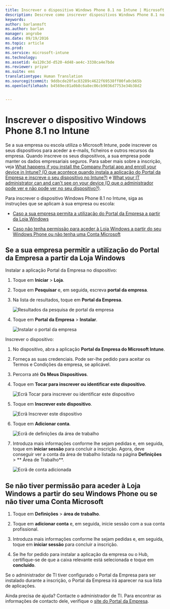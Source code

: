 ```yaml
---
title: Inscrever o dispositivo Windows Phone 8.1 no Intune | Microsoft Intune
description: Descreve como inscrever dispositivos Windows Phone 8.1 no Intune
keywords: 
author: barlanmsft
ms.author: barlan
manager: angrobe
ms.date: 09/19/2016
ms.topic: article
ms.prod: 
ms.service: microsoft-intune
ms.technology: 
ms.assetid: 4a120c3d-d520-4d48-ae4c-3338ca4e7bde
ms.reviewer: priyar
ms.suite: ems
translationtype: Human Translation
ms.sourcegitcommit: 9ddbcde20fac83289c4622f69538ff00fa0cb65b
ms.openlocfilehash: b4569ec01a0b8c6a8ec06cb9036d7753e34b38d2


---
```



# <a name="enroll-your-windows-phone-81-device-in-intune"></a>Inscrever o dispositivo Windows Phone 8.1 no Intune

Se a sua empresa ou escola utiliza o Microsoft Intune, pode inscrever os seus dispositivos para aceder a e-mails, ficheiros e outros recursos da empresa. Quando inscreve os seus dispositivos, a sua empresa pode manter os dados empresariais seguros. Para saber mais sobre a inscrição, veja [What happens if you install the Company Portal app and enroll your device in Intune? (O que acontece quando instala a aplicação do Portal da Empresa e inscreve o seu dispositivo no Intune?)](what-happens-if-you-install-the-company-portal-app-and-enroll-your-device-in-intune-windows.md) e [What your IT administrator can and can't see on your device (O que o administrador pode ver e não pode ver no seu dispositivo?)](what-can-your-it-administrator-see-when-you-enroll-your-device-in-intune-windows.md).


Para inscrever o dispositivo Windows Phone 8.1 no Intune, siga as instruções que se aplicam à sua empresa ou escola:

-   [Caso a sua empresa permita a utilização do Portal da Empresa a partir da Loja Windows](#if-your-company-lets-you-use-the-company-portal-from-the-windows-store)

-   [Caso não tenha permissão para aceder à Loja Windows a partir do seu Windows Phone ou não tenha uma Conta Microsoft](#if-you-are-not-allowed-to-access-the-windows-store-from-your-windows-phone-or-if-you-do-not-have-a-microsoft-account)

## <a name="if-your-company-lets-you-use-the-company-portal-from-the-windows-store"></a>Se a sua empresa permitir a utilização do Portal da Empresa a partir da Loja Windows
Instalar a aplicação Portal da Empresa no dispositivo:

1.  Toque em **Iniciar** &gt; **Loja**.

2.  Toque em **Pesquisar** e, em seguida, escreva **portal da empresa**.

3.  Na lista de resultados, toque em **Portal da Empresa**.

    ![Resultados da pesquisa de portal da empresa](./media/WP81-1-CP-search-store-v2.png)

4.  Toque em **Portal da Empresa**  &gt; **Instalar**.

    ![Instalar o portal da empresa](./media/WP81-2-CP-install-v2.png)

Inscrever o dispositivo:

1.  No dispositivo, abra a aplicação **Portal da Empresa do Microsoft Intune**.

2.  Forneça as suas credenciais. Pode ser-lhe pedido para aceitar os Termos e Condições da empresa, se aplicável.

3.  Percorra até **Os Meus Dispositivos**.

4.  Toque em **Tocar para inscrever ou identificar este dispositivo**.

    ![Ecrã Tocar para inscrever ou identificar este dispositivo](./media/WP81-enroll-1-swipe-my-devices.png)

5.  Toque em **Inscrever este dispositivo**.

    ![Ecrã Inscrever este dispositivo](./media/WP81-enroll-2-enroll-this-device.png)

6.  Toque em **Adicionar conta**.

    ![Ecrã de definições da área de trabalho](./media/WP81-enroll-3-workplace-add-acct.png)

7.  Introduza mais informações conforme lhe sejam pedidas e, em seguida, toque em **iniciar sessão** para concluir a inscrição. Agora, deve conseguir ver a conta da área de trabalho listada na página **Definições** &gt; ** Área de Trabalho**.

    ![Ecrã de conta adicionada](./media/WP81-enroll-4-account-added.png)

## <a name="if-you-are-not-allowed-to-access-the-windows-store-from-your-windows-phone-or-if-you-do-not-have-a-microsoft-account"></a>Se não tiver permissão para aceder à Loja Windows a partir do seu Windows Phone ou se não tiver uma Conta Microsoft

1.  Toque em **Definições** &gt; **área de trabalho**.

2.  Toque em **adicionar conta** e, em seguida, inicie sessão com a sua conta profissional.

3.  Introduza mais informações conforme lhe sejam pedidas e, em seguida, toque em **iniciar sessão** para concluir a inscrição.

4.  Se lhe for pedido para instalar a aplicação da empresa ou o Hub, certifique-se de que a caixa relevante está selecionada e toque em **concluído**.

Se o administrador de TI tiver configurado o Portal da Empresa para ser instalado durante a inscrição, o Portal da Empresa irá aparecer na sua lista de aplicações.

Ainda precisa de ajuda? Contacte o administrador de TI. Para encontrar as informações de contacto dele, verifique o [site do Portal da Empresa](http://portal.manage.microsoft.com).



<!--HONumber=Nov16_HO1-->


